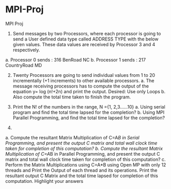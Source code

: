 # MPI-Proj
MPI Proj
1)	Send messages by two Processors, where each processor is going to send a User defined data type called ADDRESS TYPE  with the below given values. These data values are received by Processor 3 and 4 respectively.

a. Processor 0 sends : 316 BenRoad NC
b. Processor 1 sends : 217 CountryRoad MD

2)	Twenty Processors are going to send individual values from 1 to 20 incrementally (+1 increments) to other available processors.
a.	 The message receiving processors has to compute the output of the equation y= log (n!+2n) and print the output. Desired: Use only Loops
b.	Also compute the total time taken to finish the program.

3)	Print the N! of the numbers in the range, N ={1, 2,3…...10} 
a.	Using serial program and find the total time lapsed for the completion?
b.	Using MPI Parallel Programming, and find the total time lapsed for the completion?

4)
a.	Compute the resultant Matrix Multiplication of C=A*B in Serial Programming, and present the output C matrix and total wall clock time taken for completion of this computation?
b.	Compute the resultant Matrix Multiplication of C=A*B in Parallel Programming, and present the output C matrix and total wall clock time taken for completion of this computation?
c.	Perform the Matrix Multiplications using C=A*B using Open MP with only 12 threads and Print the Output of each thread and its operations. Print the resultant output C Matrix and the total time lapsed for completion of this computation. Highlight your answers
#

